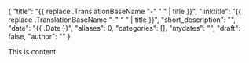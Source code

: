 {
    "title": "{{ replace .TranslationBaseName "-" " " | title }}",
    "linktitle": "{{ replace .TranslationBaseName "-" " " | title }}",
    "short_description": "",
    "date": "{{ .Date }}",
    "aliases": 0,
    "categories": [],
    "mydates": "",
    "draft": false,
    "author": ""
}

This is content
